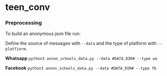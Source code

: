 # teen_conv

### Preprocessing 

To build an anonymous json file run:

Define the source of messages with `--data` and the type of platform with `--platfiorm`.

**Whatsapp**
```python3 annon_schools_data.py --data #DATA_DIR# --type wa```

**Facebook**
```python3 annon_schools_data.py --data #DATA_DIR# --type fb```

